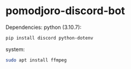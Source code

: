 # pomodjoro-discord-bot

Dependencies:
python (3.10.7):
```bash
pip install discord python-dotenv
```
system:
```bash
sudo apt install ffmpeg
```